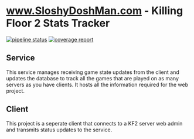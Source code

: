 # www.SloshyDoshMan.com - Killing Floor 2 Stats Tracker

[![pipeline status](https://gitlab.krishemenway.com/krishemenway/sloshydoshman/badges/master/pipeline.svg)](https://gitlab.krishemenway.com/krishemenway/sloshydoshman/commits/master)
[![coverage report](https://gitlab.krishemenway.com/krishemenway/sloshydoshman/badges/master/coverage.svg)](https://gitlab.krishemenway.com/krishemenway/sloshydoshman/commits/master)

## Service

This service manages receiving game state updates from the client and updates the database to track all the games that are played on as many servers as you have clients. It hosts all the information required for the web project.

## Client

This project is a seperate client that connects to a KF2 server web admin and transmits status updates to the service.